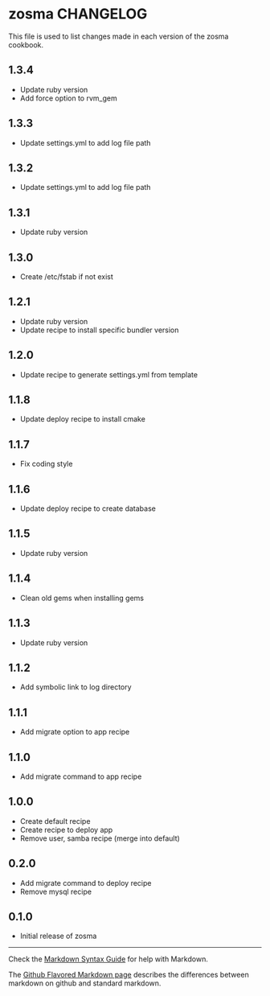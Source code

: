 # zosma CHANGELOG

This file is used to list changes made in each version of the zosma cookbook.

## 1.3.4
- Update ruby version
- Add force option to rvm_gem

## 1.3.3
- Update settings.yml to add log file path

## 1.3.2
- Update settings.yml to add log file path

## 1.3.1
- Update ruby version

## 1.3.0
- Create /etc/fstab if not exist

## 1.2.1
- Update ruby version
- Update recipe to install specific bundler version

## 1.2.0
- Update recipe to generate settings.yml from template

## 1.1.8
- Update deploy recipe to install cmake

## 1.1.7
- Fix coding style

## 1.1.6
- Update deploy recipe to create database

## 1.1.5
- Update ruby version

## 1.1.4
- Clean old gems when installing gems

## 1.1.3
- Update ruby version

## 1.1.2
- Add symbolic link to log directory

## 1.1.1
- Add migrate option to app recipe

## 1.1.0
- Add migrate command to app recipe

## 1.0.0
- Create default recipe
- Create recipe to deploy app
- Remove user, samba recipe (merge into default)

## 0.2.0
- Add migrate command to deploy recipe
- Remove mysql recipe

## 0.1.0
- Initial release of zosma

- - -
Check the [Markdown Syntax Guide](http://daringfireball.net/projects/markdown/syntax) for help with Markdown.

The [Github Flavored Markdown page](http://github.github.com/github-flavored-markdown/) describes the differences between markdown on github and standard markdown.
